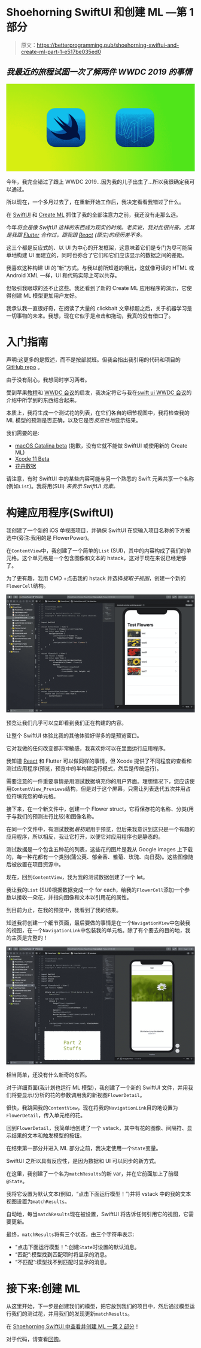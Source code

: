 # Shoehorning SwiftUI 和创建 ML —第 1 部分

> 原文：<https://betterprogramming.pub/shoehorning-swiftui-and-create-ml-part-1-e517be035ed0>

## *我最近的旅程试图一次了解两件 WWDC 2019 的事情*

![](img/2ffe317bb6ce09c5225b33fd826a7058.png)

今年，我完全错过了跟上 WWDC 2019…因为我的儿子出生了…所以我很确定我可以通过。

所以现在，一个多月过去了，在重新开始工作后，我决定看看我错过了什么。

在 [SwiftUI](https://developer.apple.com/documentation/swiftui) 和 [Create ML](https://developer.apple.com/documentation/createml) 抓住了我的全部注意力之前，我还没有走那么远。

今年*将会是像 SwiftUI 这样的东西成为现实的时候。老实说，我对此很兴奋。尤其是我跟 [Flutter](https://flutter.dev/) 合作过，跟我跟 [React](https://reactjs.org/) (原生)的经历差不多。*

这三个都是反应式的、以 UI 为中心的开发框架，这意味着它们是专门为尽可能简单地构建 UI 而建立的，同时也弥合了它们和它们应该显示的数据之间的差距。

我喜欢这种构建 UI 的“新”方式。与我以前所知道的相比，这就像可读的 HTML 或 Android XML 一样，UI 和代码实际上可以共存。

但吸引我眼球的还不止这些。我还看到了新的 Create ML 应用程序的演示，它使得创建 ML 模型更加用户友好。

我承认我一直很好奇，在阅读了大量的 clickbait 文章标题之后，关于机器学习是一切事物的未来。我想，现在它似乎是点击和拖动，我真的没有借口了。

# 入门指南

声明:这更多的是叙述，而不是按部就班。但我会指出我引用的代码和项目的 [GitHub repo](https://github.com/dbolella/FlowerPower) 。

由于没有耐心，我想同时学习两者。

受到苹果[教程](https://developer.apple.com/documentation/vision/training_a_create_ml_model_to_classify_flowers)和 [WWDC 会议](https://developer.apple.com/videos/play/wwdc2019/430/)的启发，我决定将它与我在[swift ui WWDC 会议](https://developer.apple.com/videos/play/wwdc2019/204/)的介绍中所学到的东西结合起来。

本质上，我将生成一个测试花的列表，在它们各自的细节视图中，我将检查我的 ML 模型的预测是否正确，以及它是否*反应性地*显示结果。

我们需要的是:

*   [macOS Catalina beta](https://developer.apple.com/documentation/macos_release_notes/macos_catalina_10_15_beta_4_release_notes) (抱歉，没有它就不能做 SwiftUI 或使用新的 Create ML)
*   [Xcode 11 Beta](https://developer.apple.com/documentation/xcode_release_notes/xcode_11_beta_4_release_notes)
*   [花卉数据](https://www.kaggle.com/alxmamaev/flowers-recognition)

请注意，有时 SwiftUI 中的某些内容可能与另一个熟悉的 Swift 元素共享一个名称(例如`List`)。我将用(SUI) *来表示 SwiftUI 元素。*

# 构建应用程序(SwiftUI)

我创建了一个新的 iOS 单视图项目，并确保 SwiftUI 在您输入项目名称的下方被选中(旁注:我用的是 FlowerPower)。

在`ContentView`中，我创建了一个简单的`List` (SUI)，其中的内容构成了我们的单元格。这个单元格是一个包含图像和文本的 hstack，这对于现在来说已经足够了。

为了更有趣，我用 CMD +点击我的 hstack 并选择*提取子视图*，创建一个新的`FlowerCell`结构。

![](img/34973e3b10bd6787fd1875b122c0f0bf.png)

预览让我们几乎可以立即看到我们正在构建的内容。

让整个 SwiftUI 体验比我的其他体验好得多的是预览窗口。

它对我做的任何改变都非常敏感，我喜欢你可以在里面运行应用程序。

我知道 [React](https://reactjs.org/) 和 Flutter 可以做同样的事情，但 Xcode 提供了不同程度的查看和测试应用程序(预览，预览中的半构建运行模式，然后是传统运行)。

需要注意的一件重要事情是用测试数据填充你的用户界面。理想情况下，您应该使用`ContentView_Previews`结构，但是对于这个屏幕，只需让列表迭代五次并用占位符填充您的单元格。

接下来，在一个新文件中，创建一个 Flower struct，它将保存花的名称、分类(用于与我们的预测进行比较)和图像名称。

在同一个文件中，有测试数据*最初是*用于预览，但后来我意识到这只是一个有趣的应用程序，所以相反，我让它打开，以便它对应用程序也是静态的。

测试数据是一个包含五种花的列表，这些花的图片是我从 Google images 上下载的，每一种花都有一个类别(蒲公英、郁金香、雏菊、玫瑰、向日葵)。这些图像随后被放置在项目资源中。

现在，回到`ContentView`，我为我的测试数据创建了一个 let。

我让我的`List` (SUI)根据数据变成一个 for each，给我的`FlowerCell`添加一个参数以接收一朵花，并指向图像和文本以引用花的属性。

到目前为止，在我的预览中，我看到了我的结果。

知道我将创建一个细节页面，最后要做的事情是在一个`NavigationView`中包装我的视图，在一个`NavigationLink`中包装我的单元格。除了有个要去的目的地，我的主页是完整的！

![](img/a76573218896b0dc260b5e8e7524b9d9.png)

相当简单，还没有什么新奇的东西。

对于详细页面(我计划也运行 ML 模型)，我创建了一个新的 SwiftUI 文件，并用我们将要显示/分析的花的参数调用我的新视图`FlowerDetail`。

很快，我跳回我的`ContentView`，现在将我的`NavigationLink`目的地设置为`FlowerDetail`，传入单元格的花。

回到`FlowerDetail`，我简单地创建了一个 vstack，其中有花的图像、间隔符、显示结果的文本和触发模型的按钮。

在结束第一部分并进入 ML 部分之前，我决定使用一个`State`变量。

SwiftUI 之所以具有反应性，是因为数据和 UI 可以同步的新方式。

在这里，我创建了一个名为`matchResults`的新 var，并在它前面加上了前缀`@State`。

我将它设置为默认文本(例如，“点击下面运行模型！”)并将 vstack 中的我的文本视图设置为`matchResults`。

自动地，每当`matchResults`现在被设置，SwiftUI 将告诉任何引用它的视图，它需要更新。

最终，`matchResults`将有三个状态，由三个字符串表示:

*   "点击下面运行模型！":创建`State`时设置的默认消息。
*   “匹配”:模型找到匹配项时将显示的消息。
*   “不匹配”:模型找不到匹配时显示的消息。

# 接下来:创建 ML

从这里开始，下一步是创建我们的模型，把它放到我们的项目中，然后通过模型运行我们的测试花，并用我们的发现更新`matchResults`。

在 [Shoehorning SwiftUI 中查看并创建 ML —第 2 部分](https://medium.com/@dbolella/shoehorning-swiftui-and-create-ml-part-2-a8932075e09a)！

对于代码，请查看[回购](https://github.com/dbolella/FlowerPower)。
